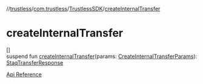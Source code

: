 //[trustless](../../../index.md)/[com.trustless](../index.md)/[TrustlessSDK](index.md)/[createInternalTransfer](create-internal-transfer.md)

# createInternalTransfer

[]\
suspend fun [createInternalTransfer](create-internal-transfer.md)(params: [CreateInternalTransferParams](../../com.trustless.requests.transfers/-create-internal-transfer-params/index.md)): [StaqTransferResponse](../../com.trustless.requests.transfers/-staq-transfer-response/index.md)

[Api Reference](https://developer.finto.io/docs/apis/transfers#/Transfers/Create%20an%20internal%20transfer)
